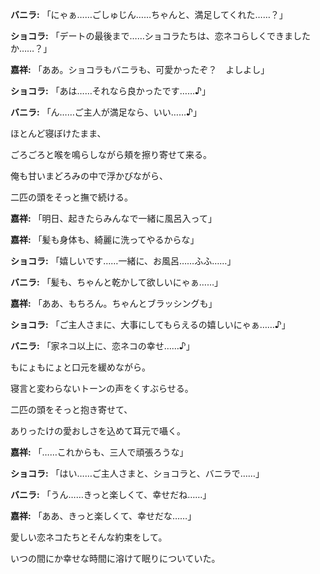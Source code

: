 **バニラ:** 「にゃぁ……ごしゅじん……ちゃんと、満足してくれた……？」

**ショコラ:** 「デートの最後まで……ショコラたちは、恋ネコらしくできましたか……？」

**嘉祥:** 「ああ。ショコラもバニラも、可愛かったぞ？　よしよし」

**ショコラ:** 「あは……それなら良かったです……♪」

**バニラ:** 「ん……ご主人が満足なら、いい……♪」

ほとんど寝ぼけたまま、

ごろごろと喉を鳴らしながら頬を擦り寄せて来る。

俺も甘いまどろみの中で浮かびながら、

二匹の頭をそっと撫で続ける。

**嘉祥:** 「明日、起きたらみんなで一緒に風呂入って」

**嘉祥:** 「髪も身体も、綺麗に洗ってやるからな」

**ショコラ:** 「嬉しいです……一緒に、お風呂……ふふ……」

**バニラ:** 「髪も、ちゃんと乾かして欲しいにゃぁ……」

**嘉祥:** 「ああ、もちろん。ちゃんとブラッシングも」

**ショコラ:** 「ご主人さまに、大事にしてもらえるの嬉しいにゃぁ……♪」

**バニラ:** 「家ネコ以上に、恋ネコの幸せ……♪」

もにょもにょと口元を緩めながら。

寝言と変わらないトーンの声をくすぶらせる。

二匹の頭をそっと抱き寄せて、

ありったけの愛おしさを込めて耳元で囁く。

**嘉祥:** 「……これからも、三人で頑張ろうな」

**ショコラ:** 「はい……ご主人さまと、ショコラと、バニラで……」

**バニラ:** 「うん……きっと楽しくて、幸せだね……」

**嘉祥:** 「ああ、きっと楽しくて、幸せだな……」

愛しい恋ネコたちとそんな約束をして。

いつの間にか幸せな時間に溶けて眠りについていた。

